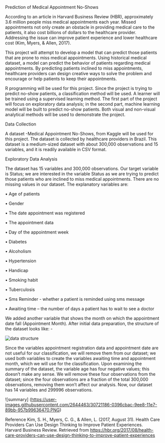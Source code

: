 Prediction of Medical Appointment No-Shows

According to an article in Harvard Business Review (HBR), approximately 3.6 million people miss medical appointments each year. Missed appointments not only create an obstacle in providing medical care to the patients, it also cost billions of dollars to the healthcare provider. Addressing the issue can improve patient experience and lower healthcare cost (Kim, Myers, & Allen, 2017). 

This project will attempt to develop a model that can predict those patients that are prone to miss medical appointments. Using historical medical dataset, a model can predict the behavior of patients regarding medical appointments. By predicting patients inclined to miss appointments, healthcare providers can design creative ways to solve the problem and encourage or help patients to keep their appointments.

R programming will be used for this project. Since the project is trying to predict no-show patients, a classification method will be used. A learner will be trained using a supervised learning method. The first part of the project will focus on exploratory data analysis; in the second part, machine learning model will be built to predict no-show patients. Both visual and non-visual analytical methods will be used to demonstrate the project. 

Data Collection

A dataset -Medical Appointment No-Shows, from Kaggle will be used for this project. The dataset is collected by healthcare providers in Brazil. This dataset is a medium-sized dataset with about 300,000 observations and 15 variables, and it is readily available in CSV format. 

Exploratory Data Analysis


The dataset has 15 variables and 300,000 observations. Our target variable is Status; we are interested in the variable Status as we are trying to predict those patients who are inclined to miss medical appointments. There are no missing values in our dataset. The explanatory variables are: 

•	Age of patients

•	Gender

•	The date appointment was registered

•	The appointment data

•	Day of the appointment week

•	Diabetes

•	Alcoholism

•	Hypertension

•	Handicap

•	Smoking habit

•	Tuberculosis

•	Sms Reminder - whether a patient is reminded using sms message

•	Awaiting time – the number of days a patient has to wait to see a doctor

We added another variable that shows the month on which the appointment date fall (Appointment Month). After initial data preparation, the structure of the dataset looks like: -

![data structure](https://user-images.githubusercontent.com/2644463/30719962-ef3d7d9a-9ee2-11e7-9fbc-167650c2529e.PNG)

Since the variables appointment registration data and appointment date are not useful for our classification, we will remove them from our dataset; we used both variables to create the variables awaiting time and appointment month, which we will use for the classification. Upon examining the summary of the dataset, the variable age has four negative values; this doesn’t make any sense. We will remove these four observations from the dataset; since the four observations are a fraction of the total 300,000 observations, removing them won’t affect our analysis. Now, our dataset has 14 variables and 299996 observations. 

![summary] (https://user-images.githubusercontent.com/2644463/30721186-0396cbac-9ee8-11e7-89bb-957b99636470.PNG)

Reference
Kim, S. H., Myers, C. G., & Allen, L. (2017, August 31). Health Care Providers Can Use Design Thinking to Improve Patient Experiences. Harvard Business Review. Retrieved from https://hbr.org/2017/08/health-care-providers-can-use-design-thinking-to-improve-patient-experiences


